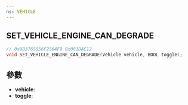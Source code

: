 ```yaml
---
ns: VEHICLE
---
```

## SET_VEHICLE_ENGINE_CAN_DEGRADE

```c
// 0x983765856F2564F9 0x081DAC12
void SET_VEHICLE_ENGINE_CAN_DEGRADE(Vehicle vehicle, BOOL toggle);
```


## 參數
* **vehicle**: 
* **toggle**: 

